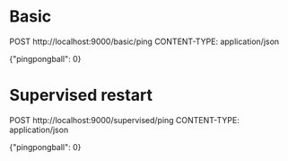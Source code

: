 # Basic
POST http://localhost:9000/basic/ping
CONTENT-TYPE: application/json

{"pingpongball": 0}

# Supervised restart
POST http://localhost:9000/supervised/ping
CONTENT-TYPE: application/json

{"pingpongball": 0}
